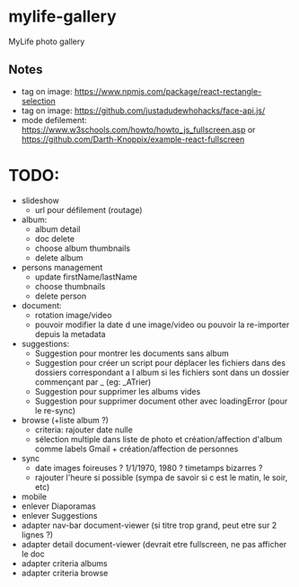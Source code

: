 # mylife-gallery
MyLife photo gallery

## Notes
 - tag on image: https://www.npmjs.com/package/react-rectangle-selection
 - tag on image: https://github.com/justadudewhohacks/face-api.js/
 - mode defilement: https://www.w3schools.com/howto/howto_js_fullscreen.asp or https://github.com/Darth-Knoppix/example-react-fullscreen

# TODO:
 - slideshow
   - url pour défilement (routage)
 - album:
   - album detail
   - doc delete
   - choose album thumbnails
   - delete album
 - persons management
   - update firstName/lastName
   - choose thumbnails
   - delete person
 - document:
   - rotation image/video
   - pouvoir modifier la date d une image/video ou pouvoir la re-importer depuis la metadata
 - suggestions:
   - Suggestion pour montrer les documents sans album
   - Suggestion pour créer un script pour déplacer les fichiers dans des dossiers correspondant a l album si les fichiers sont dans un dossier commençant par _ (eg: \_ATrier)
   - Suggestion pour supprimer les albums vides
   - Suggestion pour supprimer document other avec loadingError (pour le re-sync)
 - browse (+liste album ?)
   - criteria: rajouter date nulle
   - sélection multiple dans liste de photo et création/affection d'album comme labels Gmail + création/affection de personnes
 - sync
   - date images foireuses ? 1/1/1970, 1980 ? timetamps bizarres ?
   - rajouter l'heure si possible (sympa de savoir si c est le matin, le soir, etc)
 - mobile
  - enlever Diaporamas
  - enlever Suggestions
  - adapter nav-bar  document-viewer (si titre trop grand, peut etre sur 2 lignes ?)
  - adapter detail document-viewer (devrait etre fullscreen, ne pas afficher le doc
  - adapter criteria albums
  - adapter criteria browse

